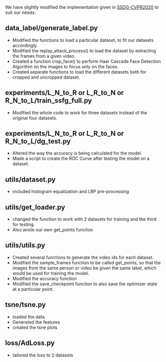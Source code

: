 We have slightly modified the implementation given in [SSDG-CVPR2020](https://github.com/taylover-pei/SSDG-CVPR2020) to suit our needs. 

## data_label/generate_label.py

- Modified the functions to load a particular dataset, to fit our datasets accordingly. 
- Modified the replay_attack_process() to load the dataset by extracting the frames from a given video.
- Created a function crop_face() to perform Haar Cascade Face Detection Algorithm on the images to focus only on the faces.
- Created separate functions to load the different datasets both for cropped and uncropped dataset.

## experiments/L_N_to_R or L_R_to_N or R_N_to_L/train_ssfg_full.py 

- Modified the whole code to work for three datasets instead of the original four datasets.

## experiments/L_N_to_R or L_R_to_N or R_N_to_L/dg_test.py 

- Altered the way the accuracy is being calculated for the model.
- Made a script to create the ROC Curve after testing the model on a dataset.

## utils/dataset.py
- included histogram equalization and LBP pre-processing

## utils/get_loader.py

- changed the function to work with 2 datasets for training and the third for testing.
- Also wrote our own get_points function

## utils/utils.py

- Created several functions to generate the video ids for each dataset.
- Modified the sample_frames function to be called get_points, so that the images from the same person or video be given the same label, which would be used for training the model. 
- Modified the accuracy function
- Modified the save_checkpoint function to also save the optimizer state at a particular point.

## tsne/tsne.py
- loaded the data
- Generated the features
- created the tsne plots

## loss/AdLoss.py
- tailored the loss to 2 datasets
